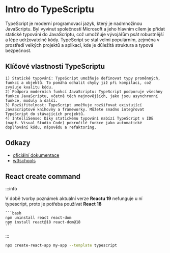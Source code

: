 # Intro do TypeScriptu

TypeScript je moderní programovací jazyk, který je nadmnožinou JavaScriptu. Byl vyvinut společností Microsoft a jeho hlavním cílem je přidat statické typování do JavaScriptu, což umožňuje vývojářům psát robustnější a lépe udržovatelné kódy. TypeScript se stal velmi populárním, zejména v prostředí velkých projektů a aplikací, kde je důležitá struktura a typová bezpečnost.

Klíčové vlastnosti TypeScriptu
---
    1) Statické typování: TypeScript umožňuje definovat typy proměnných, funkcí a objektů. To pomáhá odhalit chyby již při kompilaci, což zvyšuje kvalitu kódu.
    2) Podpora moderních funkcí JavaScriptu: TypeScript podporuje všechny funkce JavaScriptu, včetně těch nejnovějších, jako jsou asynchronní funkce, moduly a další.
    3) Rozšiřitelnost: TypeScript umožňuje rozšiřovat existující JavaScriptové knihovny a frameworky. Můžete snadno integrovat TypeScript do stávajících projektů.
    4) IntelliSense: Díky statickému typování nabízí TypeScript v IDE (např. Visual Studio Code) pokročilé funkce jako automatické doplňování kódu, nápovědu a refaktoring.

## Odkazy

- [oficiální dokumentace](https://www.typescriptlang.org/docs/handbook/typescript-in-5-minutes.html)
- [w3schools](https://www.w3schools.com/typescript/index.php)

## React create command

:::info

V době tvorby poznámek aktuální verze **Reactu 19** nefunguje u ní typescript, proto je potřeba používat **React 18**

    ```bash
    npm uninstall react react-dom
    npm install react@18 react-dom@18
    ```

:::

```bash title="vytvoření typescript reactu"
npx create-react-app my-app --template typescript
```

<div
    style={{
        background:"transparent",
        width:"100%",
        height:"150px"
    }}
>
    <img
    alt=""
    src="/img-docs/typescript/Typescript_logo_2020.svg.png"
    style={{height:"100%"}}
    ></img>
</div>
